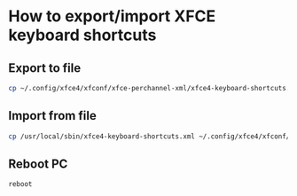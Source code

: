 # How to export/import XFCE keyboard shortcuts

## Export to file

```bash
cp ~/.config/xfce4/xfconf/xfce-perchannel-xml/xfce4-keyboard-shortcuts.xml /usr/local/sbin/
```

## Import from file

```bash
cp /usr/local/sbin/xfce4-keyboard-shortcuts.xml ~/.config/xfce4/xfconf/xfce-perchannel-xml/xfce4-keyboard-shortcuts.xml
```

## Reboot PC

```bash
reboot
```

